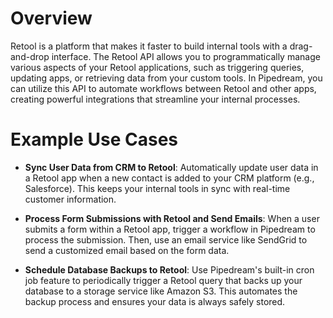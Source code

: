 # Overview

Retool is a platform that makes it faster to build internal tools with a drag-and-drop interface. The Retool API allows you to programmatically manage various aspects of your Retool applications, such as triggering queries, updating apps, or retrieving data from your custom tools. In Pipedream, you can utilize this API to automate workflows between Retool and other apps, creating powerful integrations that streamline your internal processes.

# Example Use Cases

- **Sync User Data from CRM to Retool**: Automatically update user data in a Retool app when a new contact is added to your CRM platform (e.g., Salesforce). This keeps your internal tools in sync with real-time customer information.

- **Process Form Submissions with Retool and Send Emails**: When a user submits a form within a Retool app, trigger a workflow in Pipedream to process the submission. Then, use an email service like SendGrid to send a customized email based on the form data.

- **Schedule Database Backups to Retool**: Use Pipedream's built-in cron job feature to periodically trigger a Retool query that backs up your database to a storage service like Amazon S3. This automates the backup process and ensures your data is always safely stored.
